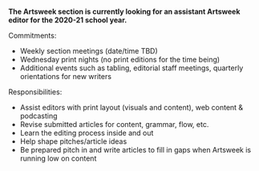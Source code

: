 **The Artsweek section is currently looking for an assistant Artsweek editor for the 2020-21 school year.**

Commitments:
* Weekly section meetings (date/time TBD)
* Wednesday print nights (no print editions for the time being)
* Additional events such as tabling, editorial staff meetings, quarterly orientations for new writers

Responsibilities:
* Assist editors with print layout (visuals and content), web content & podcasting
* Revise submitted articles for content, grammar, flow, etc.
* Learn the editing process inside and out
* Help shape pitches/article ideas
* Be prepared pitch in and write articles to fill in gaps when Artsweek is running low on content